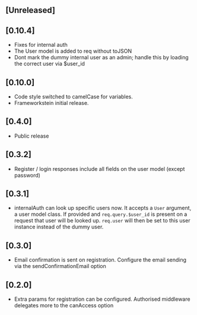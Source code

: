 
## [Unreleased]
  

## [0.10.4]
 - Fixes for internal auth
 - The User model is added to req without toJSON
 - Dont mark the dummy internal user as an admin; handle this by loading the correct user via $user_id

## [0.10.0]
 - Code style switched to camelCase for variables. 
 - Frameworkstein initial release.

## [0.4.0]
 - Public release

## [0.3.2]
 - Register / login responses include all fields on the user model (except password)

## [0.3.1]
 - internalAuth can look up specific users now. It accepts a `User` argument, a user model class. If provided and `req.query.$user_id` is present on a request that user will be looked up. `req.user` will then be set to this user instance instead of the dummy user.

## [0.3.0]
 - Email confirmation is sent on registration. Configure the email sending via the sendConfirmationEmail option

## [0.2.0]
 - Extra params for registration can be configured. Authorised middleware delegates more to the canAccess option

